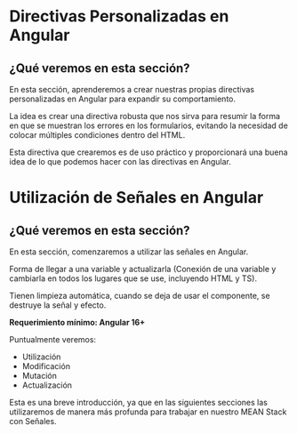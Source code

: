 # Directivas Personalizadas en Angular

## ¿Qué veremos en esta sección?

En esta sección, aprenderemos a crear nuestras propias directivas personalizadas en Angular para expandir su comportamiento.

La idea es crear una directiva robusta que nos sirva para resumir la forma en que se muestran los errores en los formularios, evitando la necesidad de colocar múltiples condiciones dentro del HTML.

Esta directiva que crearemos es de uso práctico y proporcionará una buena idea de lo que podemos hacer con las directivas en Angular.

# Utilización de Señales en Angular

## ¿Qué veremos en esta sección?

En esta sección, comenzaremos a utilizar las señales en Angular.

Forma de llegar a una variable y actualizarla (Conexión de una variable y cambiarla en todos los lugares que se use, incluyendo HTML y TS).

Tienen limpieza automática, cuando se deja de usar el componente, se destruye la señal y efecto.

**Requerimiento mínimo: Angular 16+**

Puntualmente veremos:

- Utilización
- Modificación
- Mutación
- Actualización

Esta es una breve introducción, ya que en las siguientes secciones las utilizaremos de manera más profunda para trabajar en nuestro MEAN Stack con Señales.
